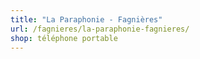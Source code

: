 ```yaml
---
title: "La Paraphonie - Fagnières"
url: /fagnieres/la-paraphonie-fagnieres/
shop: téléphone portable
---
```

